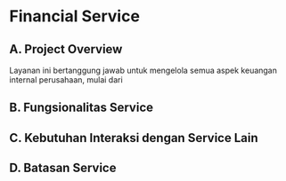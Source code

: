 # Financial Service

## A. Project Overview
Layanan ini bertanggung jawab untuk mengelola semua aspek keuangan internal perusahaan,
mulai dari 
## B. Fungsionalitas Service
## C. Kebutuhan Interaksi dengan Service Lain
## D. Batasan Service